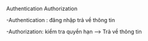 Authentication Authorization

-Authentication : đăng nhập trả về thông tin

-Authorization: kiểm tra quyền hạn --> Trả về thông tin
